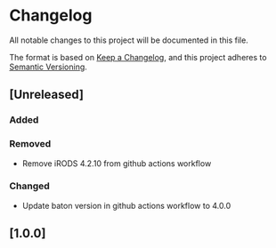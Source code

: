 # Changelog
All notable changes to this project will be documented in this file.

The format is based on [Keep a Changelog](https://keepachangelog.com/en/1.0.0/),
and this project adheres to [Semantic Versioning](https://semver.org/spec/v2.0.0.html).

## [Unreleased]

### Added

### Removed
 - Remove iRODS 4.2.10 from github actions workflow

### Changed
 - Update baton version in github actions workflow to 4.0.0

## [1.0.0]

